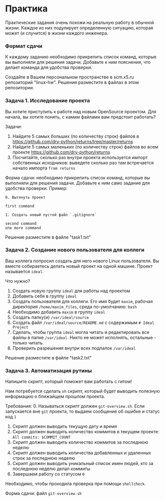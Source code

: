 # Практика

Практические задания очень похожи на реальную работу в обычной жизни.
Каждое из них подулирует определенную ситуацию, которая может (и случится) в жизни каждого инженера.


### Формат сдачи

К каждому заданию необходимо прикрепить список команд, которые вы выполняли для решения задачи. Добавьте к ним пояснения, что делает команда для удобства проверки.

Создайте в Вашем персональном пространстве в scm.x5.ru репозиторий "linux-hw". Решения разместите в файлах в этом репозитории.


### Задача 1. Исследование проекта

Вы хотите приступить к работе над новым OpenSource проектом.
Для начала, вы хотите понять, с камим файлами вам предстоит работать?

Задачи:

1. Найдите 5 самых больших (по количеству строк) файлов в https://github.com/dry-python/returns/tree/master/returns
2. Найдите 5 самых маленьких (по количеству строк) файлов во всем проекте https://github.com/dry-python/returns
3. Посчитайте, сколько раз внутри проекта используется импорт собственных исходников: выведете сколько раз там встречается начало импорта `from returns`

Форма сдачи: необходимо прикрепить список команд, которые вы выполняли для решения задачи. Добавьте к ним само задание для удобства проверки. Пример:

```
0. Вытянуть проект

first command

1. Создать новый пустой файл `.gitignore`

second command
one more command
```


Решение разместите в файле "task1.txt"



### Задача 2. Создание нового пользователя для коллеги

Ваш коллега попросил создать для него нового Linux пользователя.
Вы вместе собираетесь делать новый проект на одной машине.
Проект называется `ideal`.

Что нужно?

1. Создать новую группу `ideal` для работы над проектом
2. Добавить себя в группу `ideal`
3. Создать пользователя для коллеги. Его имя будет `maxim`, рабочая директория `/home/maxim_files`, среда по-умолчанию: `bash`
4. Необходимо добавить `maxim` в группу `ideal`
5. Создать папку(и) `/var/ideal/source`
6. Создать файл `/var/ideal/source/README.md` с содержимым `# Ideal Project`
7. Сделать, чтобы группа `ideal` могла читать и редактировать все файлы в папке `/var/ideal`. Никто не может исполнять, остальные - только читать.
8. Проверить разрешения внутри всех подпапок `/var/ideal`


Решение разместите в файле "task2.txt"




### Задача 3. Автоматизация рутины

Напишите скрипт, который поможет вам работать с гитом!

Нам потребуется сделать `sh` скрипт, который будет выводить полезную информацию о ближайщем прошлом проекта.

Требования:
0. Называться скрипт должен `git-overview.sh`. Если запускается вне `git` проекта, то выдаем сообщение об ошибке и статус код `1`
1. Скрипт должен выводить текущую дату и время
2. Скрипт должен выводить количество коммитов в текущем проекте: `All commits: $COMMIT_COUNT`
3. Скрипт должен выводить количество коммитов за последнюю неделю
4. Скрипт должен выводить количества добавленных и удаленных строк за последнюю неделю
5. Скрипт должен выводить уникальный список имен людей, кто за последнюю неделю делал коммиты
6. Завершаем работу со статусом `0`

Необходимо, чтобы проходила проверка при помощи `shellcheck`.

Форма сдачи: файл `git-overview.sh`
